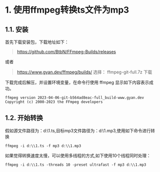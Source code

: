 # 1. 使用ffmpeg转换ts文件为mp3

## 1.1. 安装

首先下载安装包，下载地址如下：
> <https://github.com/BtbN/FFmpeg-Builds/releases>

或者

> <https://www.gyan.dev/ffmpeg/builds/>
选择： ffmpeg-git-full.7z 下载

下载完成后解压，并设置环境变量，在命令行使用 ffmpeg 显示如下内容表示成功。

```
ffmpeg version 2023-04-06-git-b564ad8eac-full_build-www.gyan.dev Copyright (c) 2000-2023 the FFmpeg developers
```

## 1.2. 开始转换

假如源文件路径为：d:\\1.ts,目标mp3文件路径为：d:\\1.mp3,使用如下命令进行转换

```
ffmpeg -i d:\\1.ts -f mp3 d:\\1.mp3
```

如果觉得转换速度太慢，可以使用多线程的方式,如下使用10个线程同时处理：

```
ffmpeg -i d:\\1.ts -threads 10 -preset ultrafast -f mp3 d:\\1.mp3
```
